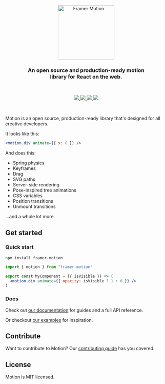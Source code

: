 <p align="center">
  <img src="https://user-images.githubusercontent.com/38039349/60953119-d3c6f300-a2fc-11e9-9596-4978e5d52180.png" width="176" height="170" alt="Framer Motion" />
</p>

<h3 align="center">
  An open source and production-ready motion<br>library for React on the web.
</h3>

<br>

<p align="center">
  <a href="https://www.npmjs.com/package/framer-motion" target="_blank">
    <img src="https://img.shields.io/npm/v/framer-motion.svg?style=flat-square" />
  </a>
  <a href="https://www.npmjs.com/package/framer-motion" target="_blank">
  <img src="https://img.shields.io/npm/dm/framer-motion.svg?style=flat-square" />
  </a>
  <a href="http://twitter.com/framer" target="_blank">
  <img src="https://img.shields.io/twitter/follow/framer.svg?style=social&label=Follow"  />
  </a>
  <a href="https://spectrum.chat/framer" target="_blank">
  <img src="https://withspectrum.github.io/badge/badge.svg" />
  </a>
</p>

<br>

Motion is an open source, production-ready library that's designed for all creative developers.

It looks like this:

```jsx
<motion.div animate={{ x: 0 }} />
```

And does this:

-   Spring physics
-   Keyframes
-   Drag
-   SVG paths
-   Server-side rendering
-   Pose-inspired tree animations
-   CSS variables
-   Position transitions
-   Unmount transitions

...and a whole lot more.

## Get started

### Quick start

```
npm install framer-motion
```

```jsx
import { motion } from "framer-motion"

export const MyComponent = ({ isVisible }) => (
  <motion.div animate={{ opacity: isVisible ? 1 : 0 }} />
)
```

### Docs

Check out [our documentation](https://framer.com/api/motion) for guides and a full API reference.

Or checkout [our examples](https://framer.com/motion) for inspiration.

## Contribute

Want to contribute to Motion? Our [contributing guide](https://github.com/framer/motion/blob/master/CONTRIBUTING.md) has you covered.

## License

Motion is MIT licensed.
